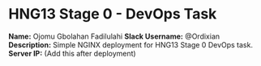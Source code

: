 # HNG13 Stage 0 - DevOps Task

**Name:** Ojomu Gbolahan Fadilulahi 
**Slack Username:** @Ordixian
**Description:** Simple NGINX deployment for HNG13 Stage 0 DevOps task.  
**Server IP:** (Add this after deployment)
